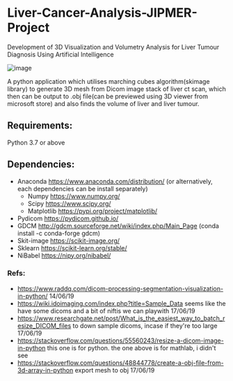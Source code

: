 # Liver-Cancer-Analysis-JIPMER-Project
Development of 3D Visualization and Volumetry Analysis for Liver Tumour Diagnosis Using Artificial Intelligence

![image](https://user-images.githubusercontent.com/70436525/164887184-a946a030-853f-4e07-8aca-cbf730ee671d.png)


A python application which utilises marching cubes algorithm(skimage library) to generate 3D mesh from Dicom image stack of liver ct scan, which then can be output to .obj file(can be previewed using 3D viewer from microsoft store) and also finds the volume of liver and liver tumour.

## Requirements:
Python 3.7 or above

## Dependencies:
- Anaconda https://www.anaconda.com/distribution/ (or alternatively, each dependencies can be install separately)
    - Numpy https://www.numpy.org/
    - Scipy https://www.scipy.org/
    - Matplotlib https://pypi.org/project/matplotlib/
- Pydicom https://pydicom.github.io/
- GDCM http://gdcm.sourceforge.net/wiki/index.php/Main_Page (conda install -c conda-forge gdcm)
- Skit-image https://scikit-image.org/
- Sklearn https://scikit-learn.org/stable/
- NiBabel https://nipy.org/nibabel/

### Refs:
- https://www.raddq.com/dicom-processing-segmentation-visualization-in-python/      14/06/19
- https://wiki.idoimaging.com/index.php?title=Sample_Data   seems like the have some dicoms and a bit of niftis we can playwith    17/06/19
- https://www.researchgate.net/post/What_is_the_easiest_way_to_batch_resize_DICOM_files to down sample dicoms, incase if they're too large  17/06/19
- https://stackoverflow.com/questions/55560243/resize-a-dicom-image-in-python      this one is for python. the one above is for mathlab, i didn't see
- https://stackoverflow.com/questions/48844778/create-a-obj-file-from-3d-array-in-python   export mesh to obj   17/06/19
